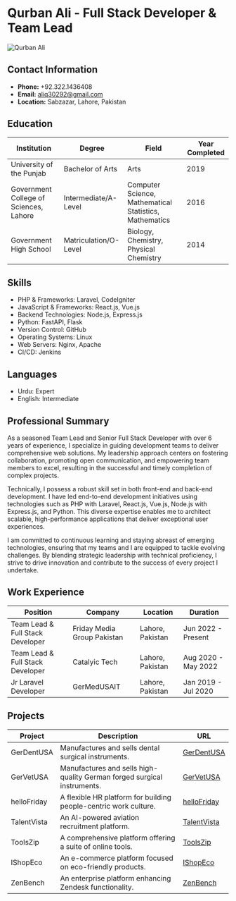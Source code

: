 # Qurban Ali - Full Stack Developer & Team Lead

![Qurban Ali]([image_url](https://avatars.githubusercontent.com/u/82603994?s=400&u=a1562ac9ef23ca5469ee895aae0d3c435b3f598c&v=4))

## Contact Information

- **Phone:** +92.322.1436408
- **Email:** aliq30292@gmail.com
- **Location:** Sabzazar, Lahore, Pakistan

## Education

| Institution | Degree | Field | Year Completed |
|-------------|--------|-------|----------------|
| University of the Punjab | Bachelor of Arts | Arts | 2019 |
| Government College of Sciences, Lahore | Intermediate/A-Level | Computer Science, Mathematical Statistics, Mathematics | 2016 |
| Government High School | Matriculation/O-Level | Biology, Chemistry, Physical Chemistry | 2014 |

## Skills

- PHP & Frameworks: Laravel, CodeIgniter
- JavaScript & Frameworks: React.js, Vue.js
- Backend Technologies: Node.js, Express.js
- Python: FastAPI, Flask
- Version Control: GitHub
- Operating Systems: Linux
- Web Servers: Nginx, Apache
- CI/CD: Jenkins

## Languages

- Urdu: Expert
- English: Intermediate

## Professional Summary

As a seasoned Team Lead and Senior Full Stack Developer with over 6 years of experience, I specialize in guiding development teams to deliver comprehensive web solutions. My leadership approach centers on fostering collaboration, promoting open communication, and empowering team members to excel, resulting in the successful and timely completion of complex projects.

Technically, I possess a robust skill set in both front-end and back-end development. I have led end-to-end development initiatives using technologies such as PHP with Laravel, React.js, Vue.js, Node.js with Express.js, and Python. This diverse expertise enables me to architect scalable, high-performance applications that deliver exceptional user experiences.

I am committed to continuous learning and staying abreast of emerging technologies, ensuring that my teams and I are equipped to tackle evolving challenges. By blending strategic leadership with technical proficiency, I strive to drive innovation and contribute to the success of every project I undertake.

## Work Experience

| Position | Company | Location | Duration |
|----------|---------|----------|----------|
| Team Lead & Full Stack Developer | Friday Media Group Pakistan | Lahore, Pakistan | Jun 2022 - Present |
| Team Lead & Full Stack Developer | Catalyic Tech | Lahore, Pakistan | Aug 2020 - May 2022 |
| Jr Laravel Developer | GerMedUSAIT | Lahore, Pakistan | Jan 2019 - Jul 2020 |

## Projects

| Project | Description | URL |
|---------|-------------|-----|
| GerDentUSA | Manufactures and sells dental surgical instruments. | [GerDentUSA](https://www.gerdentusa.com/) |
| GerVetUSA | Manufactures and sells high-quality German forged surgical instruments. | [GerVetUSA](https://www.gervetusa.com) |
| helloFriday | A flexible HR platform for building people-centric work culture. | [helloFriday](https://www.hellofriday.io) |
| TalentVista | An AI-powered aviation recruitment platform. | [TalentVista](https://talentvista.ai) |
| ToolsZip | A comprehensive platform offering a suite of online tools. | [ToolsZip](https://toolszip.com/) |
| IShopEco | An e-commerce platform focused on eco-friendly products. | [IShopEco](https://www.ishopeco.com/) |
| ZenBench | An enterprise platform enhancing Zendesk functionality. | [ZenBench](https://www.zenbench.io/) |
